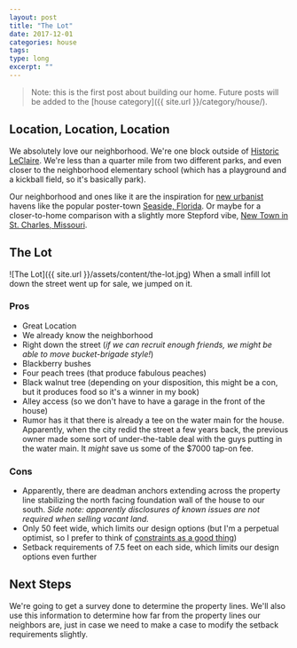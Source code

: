 ```yaml
---
layout: post
title: "The Lot"
date: 2017-12-01
categories: house
tags:
type: long
excerpt: ""
---
```


>Note: this is the first post about building our home. Future posts will be added to the [house category]({{ site.url }}/category/house/).<!--Something we might try to do without hiring a general contractor.-->

## Location, Location, Location

We absolutely love our neighborhood. We're one block outside of [Historic LeClaire](http://www.historic-leclaire.org). We're less than a quarter mile from two different parks, and even closer to the neighborhood elementary school (which has a playground and a kickball field, so it's basically park).

Our neighborhood and ones like it are the inspiration for [new urbanist](https://en.wikipedia.org/wiki/New_Urbanism) havens like the popular poster-town [Seaside, Florida](https://en.wikipedia.org/wiki/Seaside,_Florida). Or maybe for a closer-to-home comparison with a slightly more Stepford vibe, [New Town in St. Charles, Missouri](https://en.wikipedia.org/wiki/New_Town,_Missouri).

## The Lot

![The Lot]({{ site.url }}/assets/content/the-lot.jpg)
When a small infill lot down the street went up for sale, we jumped on it.

### Pros

 - Great Location
 - We already know the neighborhood
 - Right down the street (*if we can recruit enough friends, we might be able to move bucket-brigade style!*)
 - Blackberry bushes
 - Four peach trees (that produce fabulous peaches)
 - Black walnut tree (depending on your disposition, this might be a con, but it produces food so it's a winner in my book)
 - Alley access (so we don't have to have a garage in the front of the house)
 - Rumor has it that there is already a tee on the water main for the house. Apparently, when the city redid the street a few years back, the previous owner made some sort of under-the-table deal with the guys putting in the water main. It *might* save us some of the $7000 tap-on fee.

### Cons

 - Apparently, there are deadman anchors extending across the property line stabilizing the north facing foundation wall of the house to our south. *Side note: apparently disclosures of known issues are not required when selling vacant land.*
 - Only 50 feet wide, which limits our design options (but I'm a perpetual optimist, so I prefer to think of [constraints as a good thing](http://vanseodesign.com/web-design/constraints-help-design/))
 - Setback requirements of 7.5 feet on each side, which limits our design options even further

## Next Steps

We're going to get a survey done to determine the property lines. We'll also use this information to determine how far from the property lines our neighbors are, just in case we need to make a case to modify the setback requirements slightly.
